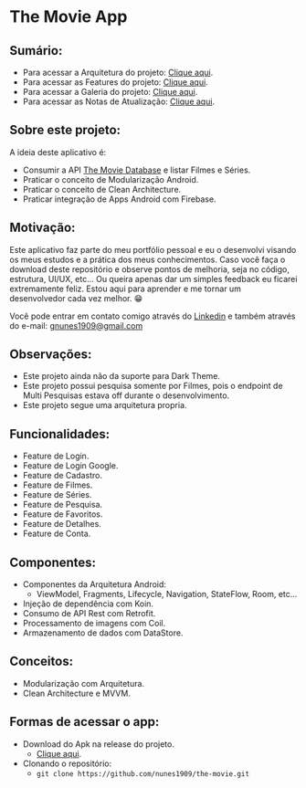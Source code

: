 # The Movie App

## Sumário:
* Para acessar a Arquitetura do projeto: <a href="https://github.com/nunes1909/the-movie/wiki/Arquitetura">Clique aqui</a>. <br>
* Para acessar as Features do projeto: <a href="https://github.com/nunes1909/the-movie/wiki/Features">Clique aqui</a>. <br>
* Para acessar a Galeria do projeto: <a href="https://github.com/nunes1909/the-movie/wiki/Galeria">Clique aqui</a>. <br>
* Para acessar as Notas de Atualização: <a href="https://github.com/nunes1909/the-movie/wiki/Notas-de-Atualiza%C3%A7%C3%B5es:">Clique aqui</a>. <br>

## Sobre este projeto:
A ideia deste aplicativo é:
- Consumir a API <a href="https://www.themoviedb.org/documentation/api">The Movie Database</a> e listar Filmes e Séries.
- Praticar o conceito de Modularização Android.
- Praticar o conceito de Clean Architecture.
- Praticar integração de Apps Android com Firebase.

## Motivação:
Este aplicativo faz parte do meu portfólio pessoal e eu o desenvolvi visando os meus estudos e a prática dos meus conhecimentos. Caso você faça o download deste repositório e observe pontos de melhoria, seja no código, estrutura, UI/UX, etc... Ou queira apenas dar um simples feedback eu ficarei extremamente feliz. Estou aqui para aprender e me tornar um desenvolvedor cada vez melhor. 😁

Você pode entrar em contato comigo através do <a href="https://www.linkedin.com/in/nunes1909/">Linkedin</a> e também através do e-mail: <a href="mailto:gnunes1909@gmail.com">gnunes1909@gmail.com</a>

## Observações:
- Este projeto ainda não da suporte para Dark Theme.
- Este projeto possui pesquisa somente por Filmes, pois o endpoint de Multi Pesquisas estava off durante o desenvolvimento.
- Este projeto segue uma arquitetura propria.

## Funcionalidades:
- Feature de Login.
- Feature de Login Google.
- Feature de Cadastro.
- Feature de Filmes.
- Feature de Séries.
- Feature de Pesquisa.
- Feature de Favoritos.
- Feature de Detalhes.
- Feature de Conta.

## Componentes:
- Componentes da Arquitetura Android:
  - ViewModel, Fragments, Lifecycle, Navigation, StateFlow, Room, etc...
- Injeção de dependência com Koin.
- Consumo de API Rest com Retrofit.
- Processamento de imagens com Coil.
- Armazenamento de dados com DataStore.

## Conceitos:
- Modularização com Arquitetura.
- Clean Architecture e MVVM.

## Formas de acessar o app:
- Download do Apk na release do projeto.
  - <a href="https://github.com/nunes1909/the-movie/releases/tag/v.2.0">Clique aqui</a>.
- Clonando o repositório:
  - ``` git clone https://github.com/nunes1909/the-movie.git ```

